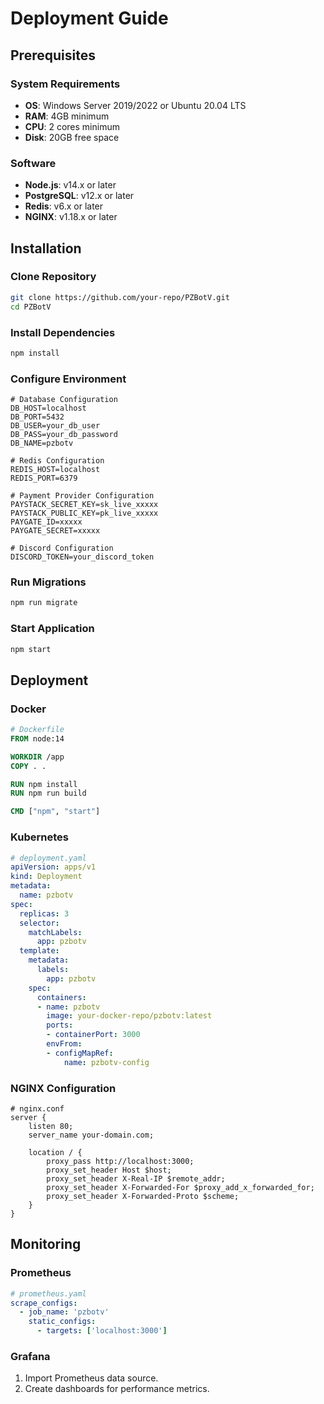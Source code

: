 # Deployment Guide

## Prerequisites

### System Requirements
- **OS**: Windows Server 2019/2022 or Ubuntu 20.04 LTS
- **RAM**: 4GB minimum
- **CPU**: 2 cores minimum
- **Disk**: 20GB free space

### Software
- **Node.js**: v14.x or later
- **PostgreSQL**: v12.x or later
- **Redis**: v6.x or later
- **NGINX**: v1.18.x or later

## Installation

### Clone Repository
```bash
git clone https://github.com/your-repo/PZBotV.git
cd PZBotV
```

### Install Dependencies
```bash
npm install
```

### Configure Environment
```env
# Database Configuration
DB_HOST=localhost
DB_PORT=5432
DB_USER=your_db_user
DB_PASS=your_db_password
DB_NAME=pzbotv

# Redis Configuration
REDIS_HOST=localhost
REDIS_PORT=6379

# Payment Provider Configuration
PAYSTACK_SECRET_KEY=sk_live_xxxxx
PAYSTACK_PUBLIC_KEY=pk_live_xxxxx
PAYGATE_ID=xxxxx
PAYGATE_SECRET=xxxxx

# Discord Configuration
DISCORD_TOKEN=your_discord_token
```

### Run Migrations
```bash
npm run migrate
```

### Start Application
```bash
npm start
```

## Deployment

### Docker
```dockerfile
# Dockerfile
FROM node:14

WORKDIR /app
COPY . .

RUN npm install
RUN npm run build

CMD ["npm", "start"]
```

### Kubernetes
```yaml
# deployment.yaml
apiVersion: apps/v1
kind: Deployment
metadata:
  name: pzbotv
spec:
  replicas: 3
  selector:
    matchLabels:
      app: pzbotv
  template:
    metadata:
      labels:
        app: pzbotv
    spec:
      containers:
      - name: pzbotv
        image: your-docker-repo/pzbotv:latest
        ports:
        - containerPort: 3000
        envFrom:
        - configMapRef:
            name: pzbotv-config
```

### NGINX Configuration
```nginx
# nginx.conf
server {
    listen 80;
    server_name your-domain.com;

    location / {
        proxy_pass http://localhost:3000;
        proxy_set_header Host $host;
        proxy_set_header X-Real-IP $remote_addr;
        proxy_set_header X-Forwarded-For $proxy_add_x_forwarded_for;
        proxy_set_header X-Forwarded-Proto $scheme;
    }
}
```

## Monitoring

### Prometheus
```yaml
# prometheus.yaml
scrape_configs:
  - job_name: 'pzbotv'
    static_configs:
      - targets: ['localhost:3000']
```

### Grafana
1. Import Prometheus data source.
2. Create dashboards for performance metrics.
